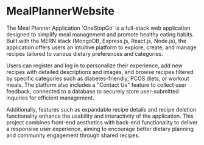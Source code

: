 # MealPlannerWebsite
The Meal Planner Application 'OneStopGo' is a full-stack web application designed to simplify meal management and promote healthy eating habits. Built with the MERN stack (MongoDB, Express.js, React.js, Node.js), the application offers users an intuitive platform to explore, create, and manage recipes tailored to various dietary preferences and categories. 

Users can register and log in to personalize their experience, add new recipes with detailed descriptions and images, and browse recipes filtered by specific categories such as diabetes-friendly, PCOS diets, or workout meals. The platform also includes a "Contact Us" feature to collect user feedback, connected to a database to securely store user-submitted inquiries for efficient management. 

Additionally, features such as expandable recipe details and recipe deletion functionality enhance the usability and interactivity of the application. This project combines front-end aesthetics with back-end functionality to deliver a responsive user experience, aiming to encourage better dietary planning and community engagement through shared recipes.


